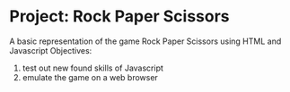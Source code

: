 # Project: Rock Paper Scissors

A basic representation of the game Rock Paper Scissors using HTML and Javascript
Objectives:
1. test out new found skills of Javascript
2. emulate the game on a web browser
